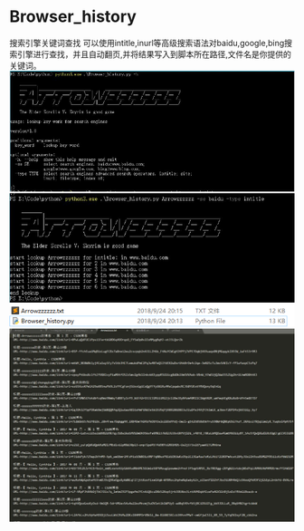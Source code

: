 # Browser_history
搜索引擎关键词查找
可以使用intitle,inurl等高级搜索语法对baidu,google,bing搜索引擎进行查找，并且自动翻页,并将结果写入到脚本所在路径,文件名是你提供的关键词。
<img src="./1.JPG" title="界面" alt="Arrowzzzzzz@protonmail.com">
<img src="./2.JPG" title="使用百度搜索Arrowzzzzzz" alt="Arrowzzzzzz@protonmail.com">
<img src="./3.JPG" title="生成文件" alt="Arrowzzzzzz@protonmail.com">
<img src="./4.JPG" title="文件内容" alt="Arrowzzzzzz@protonmail.com">
